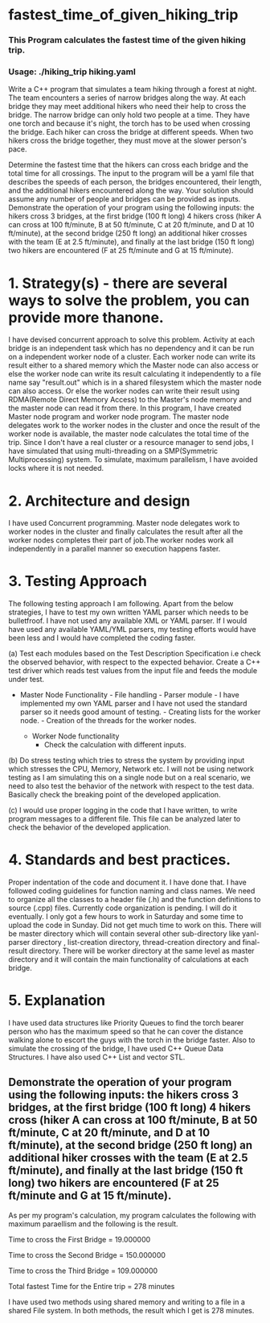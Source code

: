 # fastest_time_of_given_hiking_trip
### This Program calculates the fastest time of the given hiking trip.

### Usage: ./hiking_trip  hiking.yaml


Write a C++ program that simulates a team hiking through a forest at night. The team
encounters a series of narrow bridges along the way. At each bridge they may meet additional
hikers who need their help to cross the bridge.
The narrow bridge can only hold two people at a time. They have one torch and because it's
night, the torch has to be used when crossing the bridge. Each hiker can cross the bridge at
different speeds. When two hikers cross the bridge together, they must move at the slower
person's pace.

Determine the fastest time that the hikers can cross each bridge and the total time for all
crossings. The input to the program will be a yaml file that describes the speeds of each person,
the bridges encountered, their length, and the additional hikers encountered along the way.
Your solution should assume any number of people and bridges can be provided as inputs.
Demonstrate the operation of your program using the following inputs: the hikers cross 3
bridges, at the first bridge (100 ft long) 4 hikers cross (hiker A can cross at 100 ft/minute, B at 50
ft/minute, C at 20 ft/minute, and D at 10 ft/minute), at the second bridge (250 ft long) an
additional hiker crosses with the team (E at 2.5 ft/minute), and finally at the last bridge (150 ft
long) two hikers are encountered (F at 25 ft/minute and G at 15 ft/minute).


# 1. Strategy(s) - there are several ways to solve the problem, you can provide more thanone.


I have devised concurrent approach to solve this problem. Activity at each bridge is an independent task which has no dependency and it can be run on a independent worker node of a cluster. Each worker node can write its result either to a shared memory which the Master node can also access or else the worker node can write its result calculating it independently to a file name say "result.out" which is in a shared filesystem which the master node can also access. Or else the worker nodes can write their result using RDMA(Remote Direct Memory Access) to the Master's node memory and the master node can read it from there. In this program, I have created Master node program and worker node program. The master node delegates work to the worker nodes in the cluster and once the result of the worker node is available, the master node calculates the total time of the trip. Since I don't have a real cluster or a resource manager to send jobs, I have simulated that using multi-threading on a SMP(Symmetric Multiprocessing) system. To simulate, maximum parallelism, I have avoided locks where it is not needed.



# 2. Architecture and design

I have used Concurrent programming. Master node delegates work to worker nodes in the cluster and finally calculates the result after all the worker nodes completes their part of job.The worker nodes work all independently in a parallel manner
so execution happens faster.


# 3. Testing Approach
The following testing approach I am following. Apart from the below strategies, I have to test my own written YAML parser which needs to be bulletfroof. I have not used any available XML or YAML parser. If I would have used any available YAML/YML parsers, my testing efforts would have been less and I would have completed the coding faster. 


(a) Test each modules based on the Test Description Specification i.e check the observed behavior, with respect to the expected behavior. Create a C++ test driver which reads test values from the input file and feeds the module under test.
   
   - Master Node Functionality
          - File handling
          - Parser module - I have implemented my own YAML parser and I have not used the standard parser so it needs
          good amount of testing.
          - Creating lists for the worker node.
          - Creation of the threads for the worker nodes.
   
   
     - Worker Node functionality
          - Check the calculation with different inputs.
   
   
   (b) Do stress testing which tries to stress the system by providing input which stresses the CPU, Memory, Network etc.
   I will not be using network testing as I am simulating this on a single node but on a real scenario, we need to also
   test the behavior of the network with respect to the test data. Basically check the breaking point of the developed
   application.
   
   
   (c) I would use proper logging in the code that I have written, to write program messages to a different file. This file
   can be analyzed later to check the behavior of the developed application.
   


# 4. Standards and best practices.

Proper indentation of the code and document it. I have done that. I have followed coding guidelines for function naming and class names. We need to organize all the classes to a header file (.h) and the function definitions to source (.cpp) files. Currently code organization is pending. I will do it eventually. I only got a few hours to work in Saturday and some time to upload the code in Sunday. Did not get much time to work on this. There will be master directory which will contain several other sub-directory like yanl-parser directory , list-creation directory, thread-creation directory and final-result directory. There will be worker directory at the same level as master directory and it will contain the main functionality of calculations at each bridge.


# 5. Explanation

I have used data structures like Priority Queues to find the torch bearer person who has the maximum speed so that he 
can cover the distance walking alone to escort the guys with the torch in the bridge faster. Also to simulate the crossing of the bridge, I have used C++ Queue Data Structures. I have also used C++ List and vector STL.


## Demonstrate the operation of your program using the following inputs: the hikers cross 3 bridges, at the first bridge (100 ft long) 4 hikers cross (hiker A can cross at 100 ft/minute, B at 50 ft/minute, C at 20 ft/minute, and D at 10 ft/minute), at the second bridge (250 ft long) an additional hiker crosses with the team (E at 2.5 ft/minute), and finally at the last bridge (150 ft long) two hikers are encountered (F at 25 ft/minute and G at 15 ft/minute).

As per my program's calculation, my program calculates the following with maximum paraellism and the following is the result.

Time to cross the First Bridge = 19.000000 

Time to cross the Second Bridge = 150.000000 

Time to cross the Third Bridge = 109.000000 

Total fastest Time for the Entire trip =  278 minutes

I have used two methods using shared memory and writing to a file in a shared File system. In both methods, the result which I get is 278 minutes.
